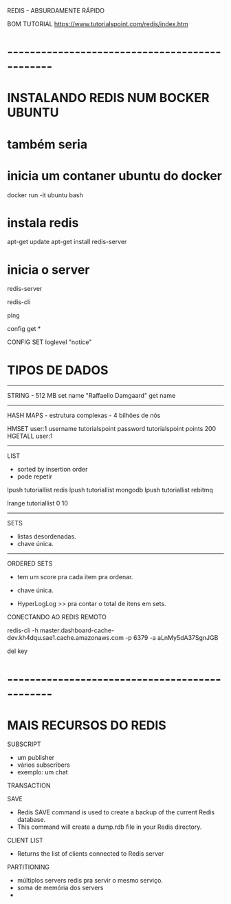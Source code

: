 REDIS - ABSURDAMENTE RÁPIDO

BOM TUTORIAL
https://www.tutorialspoint.com/redis/index.htm



# ----------------------------------------------
# INSTALANDO REDIS NUM BOCKER UBUNTU
# também seria 

# inicia um contaner ubuntu do docker
docker run -it ubuntu bash

# instala redis
apt-get update
apt-get install redis-server

# inicia o server
redis-server





redis-cli

ping

config get *

CONFIG SET loglevel "notice"


# TIPOS DE DADOS
----------------------------------------------
STRING - 512 MB
set name "Raffaello Damgaard"
get name 

----------------------------------------------
HASH MAPS - estrutura complexas - 4 bilhões de nós

HMSET user:1 username tutorialspoint password tutorialspoint points 200 
HGETALL user:1 


----------------------------------------------
LIST
- sorted by insertion order
- pode repetir

lpush tutoriallist redis
lpush tutoriallist mongodb
lpush tutoriallist rebitmq

lrange tutoriallist 0 10


----------------------------------------------
SETS 
- listas desordenadas.
- chave única.



----------------------------------------------
ORDERED SETS 
- tem um score pra cada item pra ordenar.
- chave única.



- HyperLogLog  >> pra contar o total de itens em sets.






CONECTANDO AO REDIS REMOTO

redis-cli -h master.dashboard-cache-dev.kh4dqu.sae1.cache.amazonaws.com -p 6379 -a aLnMy5dA37SgnJGB




del key


# ----------------------------------------------
# MAIS RECURSOS DO REDIS

SUBSCRIPT
- um publisher
- vários subscribers
- exemplo: um chat

TRANSACTION

SAVE
- Redis SAVE command is used to create a backup of the current Redis database.
- This command will create a dump.rdb file in your Redis directory.

CLIENT LIST
- Returns the list of clients connected to Redis server

PARTITIONING
- múltiplos servers redis pra servir o mesmo serviço.
- soma de memória dos servers
- 



